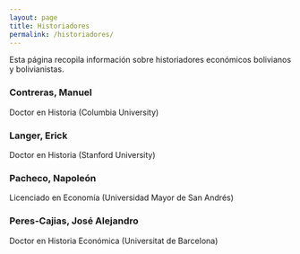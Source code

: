 ```yaml
---
layout: page
title: Historiadores
permalink: /historiadores/
---
```


Esta página recopila información sobre historiadores económicos bolivianos y bolivianistas.

### Contreras, Manuel
Doctor en Historia (Columbia University)


### Langer, Erick
Doctor en Historia (Stanford University)


### Pacheco, Napoleón
Licenciado en Economía (Universidad Mayor de San Andrés)


### Peres-Cajias, José Alejandro
Doctor en Historia Económica (Universitat de Barcelona)